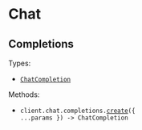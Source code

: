 # Chat

## Completions

Types:

- <code><a href="./src/resources/chat/completions.ts">ChatCompletion</a></code>

Methods:

- <code title="post /v1/chat">client.chat.completions.<a href="./src/resources/chat/completions.ts">create</a>({ ...params }) -> ChatCompletion</code>
